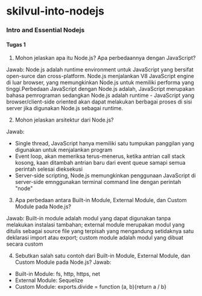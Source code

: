 # skilvul-into-nodejs

### Intro and Essential Nodejs
#### Tugas 1

1. Mohon jelaskan apa itu Node.js? Apa perbedaannya dengan JavaScript?  

Jawab: Node.js adalah runtime environment untuk JavaScript yang bersifat open-surce dan cross-platform. Node.js menjalankan V8 JavaScript engine di luar browser, yang memungkinkan Node.js untuk memiliki performa yang tinggi.Perbedaan JavaScript dengan Node.js adalah, JavaScript merupakan bahasa pemrograman sedangkan Node.js adalah runtime - JavaScript yang browser/client-side oriented akan dapat melakukan berbagai proses di sisi server jika digunakan Node.js sebagai runtime.  

2. Mohon jelaskan arsitektur dari Node.js?  

Jawab: 
- Single thread, JavaScript hanya memiliki satu tumpukan panggilan yang digunakan untuk menjalankan program
- Event loop, akan memeriksa terus-menerus, ketika antrian call stack kosong, kaan ditambah antrian baru dari event queue samapi semua perintah selesai dieksekusi
- Server-side scripting, Node.js memungkinkan penggunaan JavaScript di server-side emnggunakan terminal command line dengan perintah "node"  

3. Apa perbedaan antara Built-in Module, External Module, dan Custom Module pada Node.js?  

Jawab: Built-in module adalah modul yang dapat digunakan tanpa melakukan instalasi tambahan; external module merupakan modul yang ditulis sebagai source file yang terpisah yang mengandung setidaknya satu deklarasi import atau export; custom module adalah modul yang dibuat secara custom  

4. Sebutkan salah satu contoh dari Built-in Module, External Module, dan Custom Module pada Node.js?
Jawab:
- Built-in Module: fs, http, https, net
- External Module: Sequelize
- Custom Module: exports.divide = function (a, b){return a / b}

